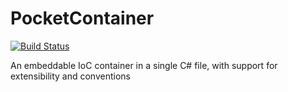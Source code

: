 PocketContainer
===============

[![Build Status](https://ci.appveyor.com/api/projects/status/github/jonsequitur/PocketContainer?svg=true)](https://ci.appveyor.com/project/jonsequitur/pocketcontainer)

An embeddable IoC container in a single C# file, with support for extensibility and conventions
